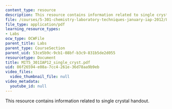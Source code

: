 ```yaml
---
content_type: resource
description: This resource contains information related to single crystal handout.
file: /courses/5-301-chemistry-laboratory-techniques-january-iap-2012/86f26594e08a7cc4261e36d78aa9b9eb_MIT5_301IAP12_single_cryst.pdf
file_type: application/pdf
learning_resource_types:
- Labs
ocw_type: OCWFile
parent_title: Labs
parent_type: CourseSection
parent_uid: 53ce5b9c-9cb1-08bf-b3c9-831b5de2d055
resourcetype: Document
title: MIT5_301IAP12_single_cryst.pdf
uid: 86f26594-e08a-7cc4-261e-36d78aa9b9eb
video_files:
  video_thumbnail_file: null
video_metadata:
  youtube_id: null
---
```

This resource contains information related to single crystal handout.

